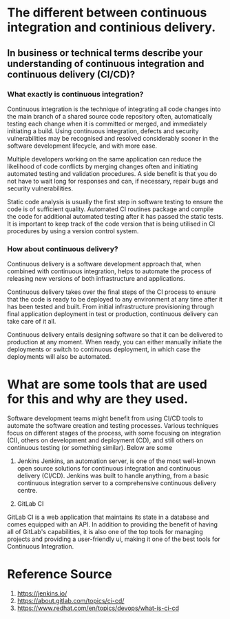 # The different between continuous integration and continious delivery.

## In business or technical terms describe your understanding of continuous integration and continuous delivery (CI/CD)?

### What exactly is continuous integration?

Continuous integration is the technique of integrating all code changes into the main branch of a shared source code repository often, automatically testing each change when it is committed or merged, and immediately initiating a build. Using continuous integration, defects and security vulnerabilities may be recognised and resolved considerably sooner in the software development lifecycle, and with more ease.

Multiple developers working on the same application can reduce the likelihood of code conflicts by merging changes often and initiating automated testing and validation procedures. A side benefit is that you do not have to wait long for responses and can, if necessary, repair bugs and security vulnerabilities.

Static code analysis is usually the first step in software testing to ensure the code is of sufficient quality. Automated CI routines package and compile the code for additional automated testing after it has passed the static tests. It is important to keep track of the code version that is being utilised in CI procedures by using a version control system.

### How about continuous delivery?

Continuous delivery is a software development approach that, when combined with continuous integration, helps to automate the process of releasing new versions of both infrastructure and applications.

Continuous delivery takes over the final steps of the CI process to ensure that the code is ready to be deployed to any environment at any time after it has been tested and built. From initial infrastructure provisioning through final application deployment in test or production, continuous delivery can take care of it all.

Continuous delivery entails designing software so that it can be delivered to production at any moment. When ready, you can either manually initiate the deployments or switch to continuous deployment, in which case the deployments will also be automated.

# What are some tools that are used for this and why are they used.

Software development teams might benefit from using CI/CD tools to automate the software creation and testing processes. Various techniques focus on different stages of the process, with some focusing on integration (CI), others on development and deployment (CD), and still others on continuous testing (or something similar). Below are some

1. Jenkins
   Jenkins, an automation server, is one of the most well-known open source solutions for continuous integration and continuous delivery (CI/CD). Jenkins was built to handle anything, from a basic continuous integration server to a comprehensive continuous delivery centre.

2. GitLab CI

GitLab CI is a web application that maintains its state in a database and comes equipped with an API. In addition to providing the benefit of having all of GitLab's capabilities, it is also one of the top tools for managing projects and providing a user-friendly ui, making it one of the best tools for Continuous Integration.

# Reference Source

1. https://jenkins.io/
2. https://about.gitlab.com/topics/ci-cd/
3. https://www.redhat.com/en/topics/devops/what-is-ci-cd
